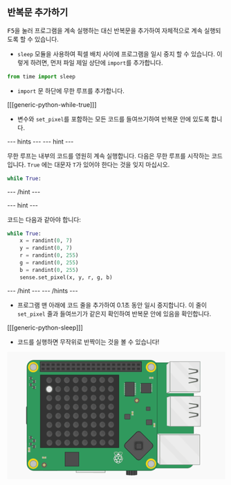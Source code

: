 ## 반복문 추가하기

<kbd>F5</kbd>을 눌러 프로그램을 계속 실행하는 대신 반복문을 추가하여 자체적으로 계속 실행되도록 할 수 있습니다.

+ `sleep` 모듈을 사용하여 픽셀 배치 사이에 프로그램을 일시 중지 할 수 있습니다. 이렇게 하려면, 먼저 파일 제일 상단에 `import`를 추가합니다.

```python
from time import sleep
```

+ `import` 문 하단에 무한 루프를 추가합니다.

[[[generic-python-while-true]]]

+ 변수와 `set_pixel`를 포함하는 모든 코드를 들여쓰기하여 반복문 안에 있도록 합니다.

--- hints --- --- hint ---

무한 루프는 내부의 코드를 영원히 계속 실행합니다. 다음은 무한 루프를 시작하는 코드입니다. `True` 에는 대문자 `T`가 있어야 한다는 것을 잊지 마십시오.

```python
while True:
```

--- /hint ---

--- hint ---

코드는 다음과 같아야 합니다:

```python
while True:
    x = randint(0, 7)
    y = randint(0, 7)
    r = randint(0, 255)
    g = randint(0, 255)
    b = randint(0, 255)
    sense.set_pixel(x, y, r, g, b)
```

--- /hint --- --- /hints ---

+ 프로그램 맨 아래에 코드 줄을 추가하여 0.1초 동안 일시 중지합니다. 이 줄이 `set_pixel` 줄과 들여쓰기가 같은지 확인하여 반복문 안에 있음을 확인합니다.

[[[generic-python-sleep]]]


+ 코드를 실행하면 무작위로 반짝이는 것을 볼 수 있습니다!

![완성된 결과](images/finished-result.gif)
